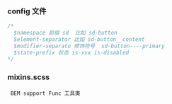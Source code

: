 ### config 文件

```js
/*
  $namespace 前缀 sd  比如 sd-button
  $element-separator 比如 sd-button__content
  $modifier-separato 修饰符号  sd-button----primary
  $state-prefix 状态 is-xxx is-disabled
*/
```

### mixins.scss

```JS
 BEM support Func 工具类
```
